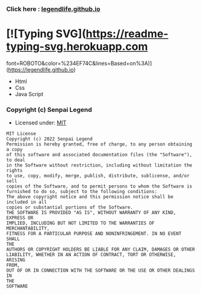 ### Click here : [legendlife.github.io](https://legendlife.github.io/)
# [![Typing SVG](https://readme-typing-svg.herokuapp.com
font=ROBOTO&color=%234EF74C&lines=Based+on%3A)](https://legendlife.github.io)
- Html
- Css
- Java Script
### Copyright (c) Senpai Legend 
- Licensed under: [MIT](LICENSE)
```
MIT License
Copyright (c) 2022 Senpai Legend
Permission is hereby granted, free of charge, to any person obtaining a copy
of this software and associated documentation files (the "Software"), to deal
in the Software without restriction, including without limitation the rights
to use, copy, modify, merge, publish, distribute, sublicense, and/or sell
copies of the Software, and to permit persons to whom the Software is
furnished to do so, subject to the following conditions:
The above copyright notice and this permission notice shall be included in all
copies or substantial portions of the Software.
THE SOFTWARE IS PROVIDED "AS IS", WITHOUT WARRANTY OF ANY KIND, EXPRESS OR
IMPLIED, INCLUDING BUT NOT LIMITED TO THE WARRANTIES OF MERCHANTABILITY,
FITNESS FOR A PARTICULAR PURPOSE AND NONINFRINGEMENT. IN NO EVENT SHALL
THE
AUTHORS OR COPYRIGHT HOLDERS BE LIABLE FOR ANY CLAIM, DAMAGES OR OTHER
LIABILITY, WHETHER IN AN ACTION OF CONTRACT, TORT OR OTHERWISE, ARISING
FROM,
OUT OF OR IN CONNECTION WITH THE SOFTWARE OR THE USE OR OTHER DEALINGS IN
THE
SOFTWARE